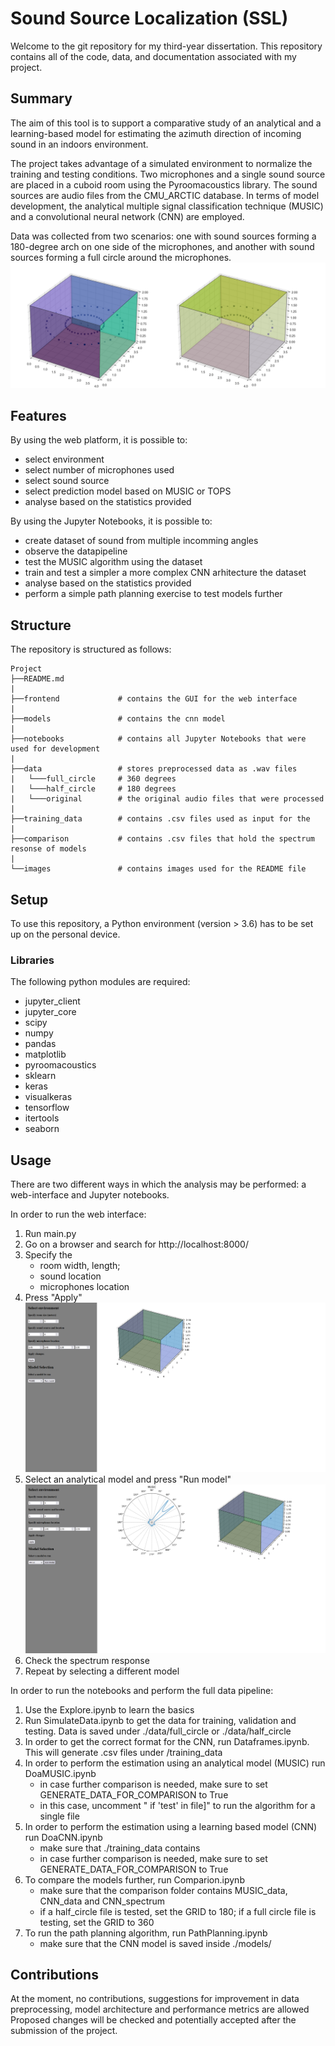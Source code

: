 # Sound Source Localization (SSL)
Welcome to the git repository for my third-year dissertation. This repository contains all of the code, data, and documentation associated with my project. 


## Summary
The aim of this tool is to support a comparative study of an analytical and a learning-based model for estimating the azimuth direction of incoming sound in an indoors environment. 

The project takes advantage of a simulated environment to normalize the training and testing conditions. Two microphones and a single sound source are placed in a cuboid room using the Pyroomacoustics library. The sound sources are audio files from the CMU_ARCTIC database. In terms of model development, the analytical multiple signal classification technique (MUSIC) and a convolutional neural network (CNN) are employed. 

Data was collected from two scenarios: one with sound sources forming a 180-degree arch on one side of the microphones, and another with sound sources forming a full circle around the microphones. 
![Alt text](./images/room.png?raw=true "Room")


## Features
By using the web platform, it is possible to:
- select environment
- select number of microphones used
- select sound source
- select prediction model based on MUSIC or TOPS
- analyse based on the statistics provided

By using the Jupyter Notebooks, it is possible to:
- create dataset of sound from multiple incomming angles
- observe the datapipeline
- test the MUSIC algorithm using the dataset
- train and test a simpler a more complex CNN arhitecture the dataset
- analyse based on the statistics provided
- perform a simple path planning exercise to test models further


## Structure
The repository is structured as follows:

```
Project
├──README.md 
|
├──frontend             # contains the GUI for the web interface
|
├──models               # contains the cnn model
|
├──notebooks            # contains all Jupyter Notebooks that were used for development
|
├──data                 # stores preprocessed data as .wav files
|   └───full_circle     # 360 degrees
|   └───half_circle     # 180 degrees
|   └───original        # the original audio files that were processed
|
├──training_data        # contains .csv files used as input for the 
|
├──comparison           # contains .csv files that hold the spectrum resonse of models
|
└──images               # contains images used for the README file
```

## Setup
To use this repository, a Python environment (version > 3.6) has to be set up on the personal device.

### Libraries
The following python modules are required:
- jupyter_client
- jupyter_core 
- scipy
- numpy
- pandas
- matplotlib
- pyroomacoustics
- sklearn
- keras
- visualkeras
- tensorflow
- itertools
- seaborn


## Usage
There are two different ways in which the analysis may be performed: a web-interface and Jupyter notebooks.

In order to run the web interface:
1. Run main.py
2. Go on a browser and search for http://localhost:8000/
3. Specify the 
    - room width, length; 
    - sound location 
    - microphones location 
4. Press "Apply"
![Alt text](./images/web_1.png?raw=true "Apply")
5. Select an analytical model and press "Run model"
![Alt text](./images/web_2.png?raw=true "Run model")
6. Check the spectrum response
7. Repeat by selecting a different model


In order to run the notebooks and perform the full data pipeline:
1. Use the Explore.ipynb to learn the basics
2. Run SimulateData.ipynb to get the data for training, validation and testing. Data is saved under ./data/full_circle or ./data/half_circle
3. In order to get the correct format for the CNN, run Dataframes.ipynb. This will generate .csv files under /training_data 
4. In order to perform the estimation using an analytical model (MUSIC) run DoaMUSIC.ipynb
    - in case further comparison is needed, make sure to set GENERATE_DATA_FOR_COMPARISON to True
    - in this case, uncomment " if 'test' in file]" to run the algorithm for a single file
5. In order to perform the estimation using a learning based model (CNN) run DoaCNN.ipynb
    - make sure that ./training_data contains 
    - in case further comparison is needed, make sure to set GENERATE_DATA_FOR_COMPARISON to True
6. To compare the models further, run Comparion.ipynb
    - make sure that the comparison folder contains MUSIC_data, CNN_data and CNN_spectrum
    - if a half_circle file is tested, set the GRID to 180; if a full circle file is testing, set the GRID to 360
7. To run the path planning algorithm, run PathPlanning.ipynb
    - make sure that the CNN model is saved inside ./models/



## Contributions
At the moment, no contributions, suggestions for improvement in data preprocessing, model architecture and performance metrics are allowed Proposed changes will be checked and potentially accepted after the submission of the project.